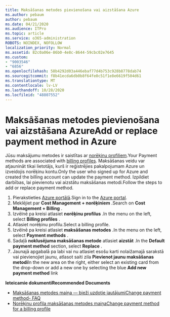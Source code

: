 ```yaml
---
title: Maksāšanas metodes pievienošana vai aizstāšana Azure
ms.author: pebaum
author: pebaum
ms.date: 04/21/2020
ms.audience: ITPro
ms.topic: article
ms.service: o365-administration
ROBOTS: NOINDEX, NOFOLLOW
localization_priority: Normal
ms.assetid: 82c0a06e-86b0-4e8c-8644-59cbc02e7645
ms.custom:
- "9003546"
- "6856"
ms.openlocfilehash: 58b4292d03a446ebaf77d4b753c928b8778dab74
ms.sourcegitcommit: f8b41ecda6db0b8f64fe0c51f1e8e6619f504d61
ms.translationtype: MT
ms.contentlocale: lv-LV
ms.lasthandoff: 10/28/2020
ms.locfileid: "48807552"
---
```

# <a name="add-or-replace-payment-method-in-azure"></a><span data-ttu-id="dad6f-102">Maksāšanas metodes pievienošana vai aizstāšana Azure</span><span class="sxs-lookup"><span data-stu-id="dad6f-102">Add or replace payment method in Azure</span></span>

<span data-ttu-id="dad6f-103">Jūsu maksājumu metodes ir saistītas ar [norēķinu profiliem](https://docs.microsoft.com/azure/billing/billing-how-to-change-credit-card?WT.mc_id=Portal-Microsoft_Azure_Support#change-payment-method-for-a-billing-profile).</span><span class="sxs-lookup"><span data-stu-id="dad6f-103">Your Payment methods are associated with [billing profiles](https://docs.microsoft.com/azure/billing/billing-how-to-change-credit-card?WT.mc_id=Portal-Microsoft_Azure_Support#change-payment-method-for-a-billing-profile).</span></span> <span data-ttu-id="dad6f-104">Maksāšanas veidu var atjaunināt tikai lietotājs, kurš ir reģistrējies pakalpojumam Azure un izveidojis norēķinu kontu.</span><span class="sxs-lookup"><span data-stu-id="dad6f-104">Only the user who signed up for Azure and created the billing account can update the payment method.</span></span> <span data-ttu-id="dad6f-105">Izpildiet darbības, lai pievienotu vai aizstātu maksāšanas metodi.</span><span class="sxs-lookup"><span data-stu-id="dad6f-105">Follow the steps to add or replace payment method.</span></span>

1. <span data-ttu-id="dad6f-106">Pierakstieties [Azure portālā](https://portal.azure.com/).</span><span class="sxs-lookup"><span data-stu-id="dad6f-106">Sign in to the [Azure portal](https://portal.azure.com/).</span></span>
2. <span data-ttu-id="dad6f-107">Meklējiet par **Cost Management + norēķiniem** .</span><span class="sxs-lookup"><span data-stu-id="dad6f-107">Search on **Cost Management + Billing** .</span></span>
3. <span data-ttu-id="dad6f-108">Izvēlnē pa kreisi atlasiet **norēķinu profilus** .</span><span class="sxs-lookup"><span data-stu-id="dad6f-108">In the menu on the left, select **Billing profiles** .</span></span>
4. <span data-ttu-id="dad6f-109">Atlasiet norēķinu profilu.</span><span class="sxs-lookup"><span data-stu-id="dad6f-109">Select a billing profile.</span></span>
5. <span data-ttu-id="dad6f-110">Izvēlnē pa kreisi atlasiet **maksāšanas metodes** .</span><span class="sxs-lookup"><span data-stu-id="dad6f-110">In the menu on the left, select **Payment methods** .</span></span>
6. <span data-ttu-id="dad6f-111">Sadaļā **noklusējuma maksāšanas metode** atlasiet **aizstāt** .</span><span class="sxs-lookup"><span data-stu-id="dad6f-111">In the **Default payment method** section, select **Replace** .</span></span>
7. <span data-ttu-id="dad6f-112">Jaunajā apgabalā pa labi vai nu atlasiet esošu karti nolaižamajā sarakstā vai pievienojiet jaunu, atlasot saiti zila **Pievienot jaunu maksāšanas metodi**</span><span class="sxs-lookup"><span data-stu-id="dad6f-112">In the new area on the right, either select an existing card from the drop-down or add a new one by selecting the blue **Add new payment method** link</span></span>

<span data-ttu-id="dad6f-113">**Ieteicamie dokumenti**</span><span class="sxs-lookup"><span data-stu-id="dad6f-113">**Recommended Documents**</span></span>

- [<span data-ttu-id="dad6f-114">Maksāšanas metodes maiņa — bieži uzdotie jautājumi</span><span class="sxs-lookup"><span data-stu-id="dad6f-114">Change payment method- FAQ</span></span>](https://docs.microsoft.com/azure/billing/billing-how-to-change-credit-card?WT.mc_id=Portal-Microsoft_Azure_Support#frequently-asked-questions)
- [<span data-ttu-id="dad6f-115">Norēķinu profila maksāšanas metodes maiņa</span><span class="sxs-lookup"><span data-stu-id="dad6f-115">Change payment method for a billing profile</span></span>](https://docs.microsoft.com/azure/cost-management-billing/manage/change-credit-card?WT.mc_id=Portal-Microsoft_Azure_Support#manage-credit-cards-for-a-microsoft-customer-agreement)
